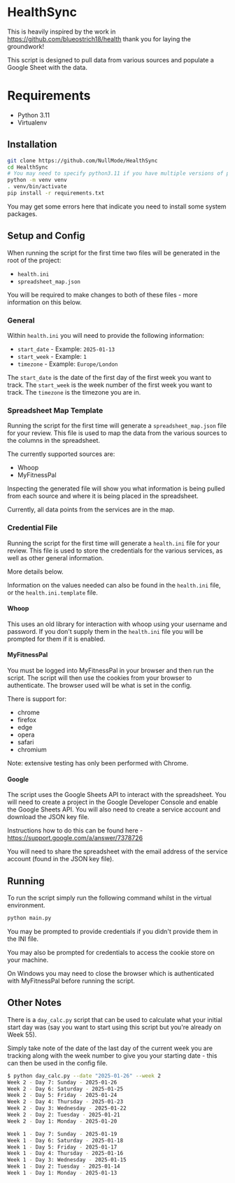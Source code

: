 # HealthSync

This is heavily inspired by the work in https://github.com/blueostrich18/health thank you for laying the groundwork!

This script is designed to pull data from various sources and populate a Google Sheet with the data.

# Requirements

- Python 3.11
- Virtualenv

## Installation

```bash
git clone https://github.com/NullMode/HealthSync
cd HealthSync 
# You may need to specify python3.11 if you have multiple versions of python installed
python -m venv venv
. venv/bin/activate
pip install -r requirements.txt
```

You may get some errors here that indicate you need to install some system packages.

## Setup and Config

When running the script for the first time two files will be generated in the root of the project:

- `health.ini`
- `spreadsheet_map.json`

You will be required to make changes to both of these files - more information on this below.

### General

Within `health.ini` you will need to provide the following information:

- `start_date` - Example: `2025-01-13`
- `start_week` - Example: `1`
- `timezone` - Example: `Europe/London`

The `start_date` is the date of the first day of the first week you want to track. The `start_week` is the week number of the first week you want to track. The `timezone` is the timezone you are in.

### Spreadsheet Map Template

Running the script for the first time will generate a `spreadsheet_map.json` file for your review. This file is used to map the data from the various sources to the columns in the spreadsheet.

The currently supported sources are:

- Whoop
- MyFitnessPal

Inspecting the generated file will show you what information is being pulled from each source and where it is being placed in the spreadsheet.

Currently, all data points from the services are in the map.

### Credential File

Running the script for the first time will generate a `health.ini` file for your review. This file is used to store the credentials for the various services, as well as other general information.

More details below.

Information on the values needed can also be found in the `health.ini` file, or the `health.ini.template` file.

#### Whoop

This uses an old library for interaction with whoop using your username and password. If you don't supply them in the `health.ini` file you will be prompted for them if it is enabled.

#### MyFitnessPal

You must be logged into MyFitnessPal in your browser and then run the script. The script will then use the cookies from your browser to authenticate. The browser used will be what is set in the config. 

There is support for:

- chrome
- firefox
- edge
- opera
- safari
- chromium

Note: extensive testing has only been performed with Chrome.

#### Google

The script uses the Google Sheets API to interact with the spreadsheet. You will need to create a project in the Google Developer Console and enable the Google Sheets API. You will also need to create a service account and download the JSON key file.

Instructions how to do this can be found here - https://support.google.com/a/answer/7378726

You will need to share the spreadsheet with the email address of the service account (found in the JSON key file).

## Running

To run the script simply run the following command whilst in the virtual environment.

```bash
python main.py
```

You may be prompted to provide credentials if you didn't provide them in the INI file.

You may also be prompted for credentials to access the cookie store on your machine.

On Windows you may need to close the browser which is authenticated with MyFitnessPal before running the script.

## Other Notes

There is a `day_calc.py` script that can be used to calculate what your initial start day was (say you want to start using this script but you're already on Week 55).

Simply take note of the date of the last day of the current week you are tracking along with the week number to give you your starting date - this can then be used in the config file.

```sh
$ python day_calc.py --date "2025-01-26" --week 2
Week 2 - Day 7: Sunday - 2025-01-26
Week 2 - Day 6: Saturday - 2025-01-25
Week 2 - Day 5: Friday - 2025-01-24
Week 2 - Day 4: Thursday - 2025-01-23
Week 2 - Day 3: Wednesday - 2025-01-22
Week 2 - Day 2: Tuesday - 2025-01-21
Week 2 - Day 1: Monday - 2025-01-20

Week 1 - Day 7: Sunday - 2025-01-19
Week 1 - Day 6: Saturday - 2025-01-18
Week 1 - Day 5: Friday - 2025-01-17
Week 1 - Day 4: Thursday - 2025-01-16
Week 1 - Day 3: Wednesday - 2025-01-15
Week 1 - Day 2: Tuesday - 2025-01-14
Week 1 - Day 1: Monday - 2025-01-13
```